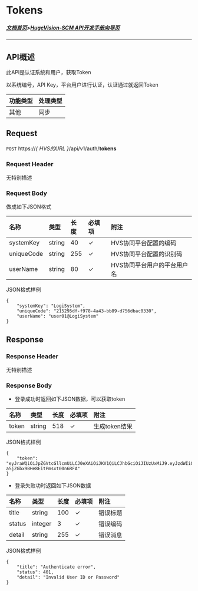 # Tokens

##### [文档首页](index.md)>[HugeVision-SCM API开发手册向导页](../api.md)

---

## API概述

此API是认证系统和用户，获取Token

以系统编号，API Key，平台用户进行认证，认证通过就返回Token

|功能类型|处理类型|
|:--|:--|
|其他|同步|

##  Request

 ```POST```  https://*{ HVS的URL }*/api/v1/auth/**tokens**
 
###  Request Header

无特别描述

###  Request Body

做成如下JSON格式

|名称|类型|长度|必填项|附注|
|:--|:--|:--|:--|:--|
|systemKey|string|40|✓|HVS协同平台配置的编码|
|uniqueCode|string|255|✓|HVS协同平台配置的识别码|
|userName|string|80|✓|HVS协同平台用户的平台用户名|

JSON格式样例
```
{
    "systemKey": "LogiSystem",
    "uniqueCode": "215295df-f978-4a43-bb89-d756dbac0330",
    "userName": "user01@LogiSystem"
}
```

##  Response
 
###  Response Header

无特别描述

###  Response Body

* 登录成功时返回如下JSON数据，可以获取token

|名称|类型|长度|必填项|附注|
|:--|:--|:--|:--|:--|
|token|string|518|✓|生成token结果|

JSON格式样例
```
{
    "token": "eyJraWQiOiJpZGVtcGllcmUiLCJ0eXAiOiJKV1QiLCJhbGciOiJIUzUxMiJ9.eyJzdWIiOiJSZXN0RnVsQWNjZXNzQEhWU0RlbW9TeXN0ZW0xIiwiQURfTGFuZ3VhZ2UiOiJ6aF9DTiIsIkFEX1JvbGVfSUQiOjgwMDA3MywiQURfVXNlcl9JRCI6ODAwMDU3LCJBRF9PcmdfSUQiOjEwMDAwMDEsImlzcyI6ImlkZW1waWVyZS5vcmciLCJBRF9DbGllbnRfSUQiOjEwMDAwMDMsImV4cCI6MTYzNzcyMzcxNX0.RInhiL0DqMFB4HTrEBqb27AeOgKg1LfLAxg7zhI1t_Mr3tmYUcU046Txdd-aSjZGbx9BHe8EitPmsxt00n6RFA"
}
```

* 登录失败功时返回如下JSON数据

|名称|类型|长度|必填项|附注|
|:--|:--|:--|:--|:--|
|title|string|<span>100</span>|✓|错误标题|
|status|integer|<span>3</span>|✓|错误编码|
|detail|string|<span>255</span>|✓|错误消息|

JSON格式样例
```
{
    "title": "Authenticate error",
    "status": 401,
    "detail": "Invalid User ID or Password"
}
```
